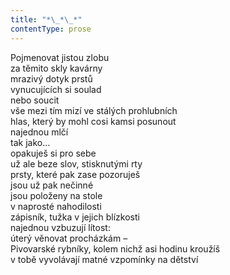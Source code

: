 ```yaml
---
title: "*\_*\_*"
contentType: prose
---
```


Pojmenovat jistou zlobu  
za těmito skly kavárny  
mrazivý dotyk prstů  
vynucujících si soulad  
nebo soucit  
vše mezi tím mizí ve stálých prohlubních  
hlas, který by mohl cosi kamsi posunout  
najednou mlčí  
tak jako…  
opakuješ si pro sebe  
už ale beze slov, stisknutými rty  
prsty, které pak zase pozoruješ  
jsou už pak nečinné  
jsou položeny na stole  
v naprosté nahodilosti  
zápisník, tužka v jejich blízkosti  
najednou vzbuzují lítost:  
úterý věnovat procházkám –  
Pivovarské rybníky, kolem nichž asi hodinu kroužíš  
v tobě vyvolávají matné vzpomínky na dětství
